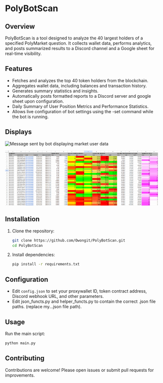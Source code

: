 # PolyBotScan
  
## Overview

PolyBotScan is a tool designed to analyze the 40 largest holders of a specified PolyMarket question. It collects wallet data, performs analytics, and posts summarized results to a Discord channel and a Google sheet for real-time visibility.

## Features

- Fetches and analyzes the top 40 token holders from the blockchain.
- Aggregates wallet data, including balances and transaction history.
- Generates summary statistics and insights.
- Automatically posts formatted reports to a Discord server and google sheet upon configuration.
- Daily Summary of User Position Metrics and Performance Statistics.
- Allows live configuration of bot settings using the -set <key> <value> command while the bot is running.

## Displays

![Message sent by bot displaying market user data](images/Scanner_Channel.gif)

![Google Sheet containing market data](images/GoogleSheetSS.png)

## Installation

1. Clone the repository:
   ```bash
   git clone https://github.com/Owongit/PolyBotScan.git
   cd PolyBotScan
   ```
2. Install dependencies:
   ```bash
   pip install -r requirements.txt
   ```

## Configuration

- Edit `config.json` to set your proxywallet ID, token contract address, Discord webhook URL, and other parameters.
- Edit json_functs.py and helper_functs.py to contain the correct .json file paths. (replace my...json file path).
## Usage

Run the main script:
```bash
python main.py
```

## Contributing

Contributions are welcome! Please open issues or submit pull requests for improvements.

